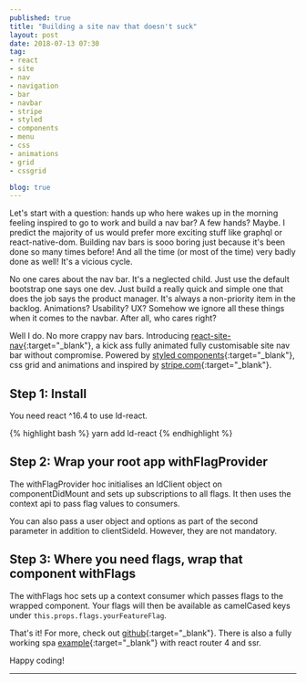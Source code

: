 ```yaml
---
published: true
title: "Building a site nav that doesn't suck"
layout: post
date: 2018-07-13 07:30
tag:
- react
- site
- nav
- navigation
- bar
- navbar
- stripe
- styled
- components
- menu
- css
- animations
- grid
- cssgrid

blog: true
---
```

Let's start with a question: hands up who here wakes up in the morning feeling inspired to go to work and build a nav bar?
A few hands? Maybe. I predict the majority of us would prefer more exciting stuff like graphql or react-native-dom.
Building nav bars is sooo boring just because it's been done so many times before! And all the time (or most of the time) very
badly done as well! It's a vicious cycle. 

No one cares about the nav bar. It's a neglected child. Just use the default bootstrap
one says one dev. Just build a really quick and simple one that does the job says the product manager. It's always a non-priority
item in the backlog. Animations? Usability? UX? Somehow we ignore all these things when it comes to the navbar. 
After all, who cares right?

Well I do. No more crappy nav bars. Introducing [react-site-nav](https://github.com/yusinto/react-site-nav){:target="_blank"},
a kick ass fully animated fully customisable site nav bar without compromise. Powered by [styled components](https://www.styled-components.com/){:target="_blank"},
css grid and animations and inspired by [stripe.com](https://stripe.com){:target="_blank"}.

##

## Step 1: Install

You need react ^16.4 to use ld-react.

{% highlight bash %}
yarn add ld-react
{% endhighlight %}

## Step 2: Wrap your root app withFlagProvider

The withFlagProvider hoc initialises an ldClient object on componentDidMount and sets up subscriptions to all flags.
It then uses the context api to pass flag values to consumers. 

<script src="https://gist.github.com/yusinto/a31074588c26c2ce747505bcbd49400b.js"></script>

You can also pass a user object and options as part of the second parameter in addition to clientSideId. However, they are
not mandatory.
 
## Step 3: Where you need flags, wrap that component withFlags

The withFlags hoc sets up a context consumer which passes flags to the wrapped component. Your flags will then be
available as camelCased keys under `this.props.flags.yourFeatureFlag`. 

<script src="https://gist.github.com/yusinto/195df27bbba1044c3773a9c4a86db057.js"></script>

That's it! For more, check out [github](https://github.com/yusinto/ld-react){:target="_blank"}. There is also a fully
working spa [example](https://github.com/yusinto/ld-react/tree/master/example){:target="_blank"} with react router 4 and
ssr. 

Happy coding!

---------------------------------------------------------------------------------------
